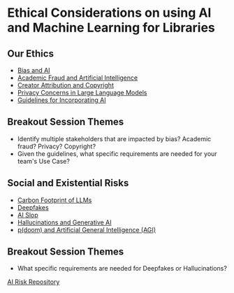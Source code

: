 # Ethical Considerations on using AI and Machine Learning for Libraries

## Our Ethics
- [Bias and AI](bias.html)
- [Academic Fraud and Artificial Intelligence](academic-fraud.html)
- [Creator Attribution and Copyright](creator-attribution.html)
- [Privacy Concerns in Large Language Models](privacy.html)
- [Guidelines for Incorporating AI](guidelines.html)

## Breakout Session Themes 
- Identify multiple stakeholders that are impacted by bias? Academic fraud? Privacy? Copyright?
- Given the guidelines, what specific requirements are needed for your team's Use Case?

## Social and Existential Risks 
- [Carbon Footprint of LLMs](carbon-footprint.html)
- [Deepfakes](deepfakes.html)
- [AI Slop](ai-slop.html)
- [Hallucinations and Generative AI](hallucinations-llms.html)
- [p(doom) and Artificial General Intelligence (AGI)](p-doom-agi.html)

## Breakout Session Themes 
- What specific requirements are needed for Deepfakes or Hallucinations?

[AI Risk Repository](https://airisk.mit.edu/)



